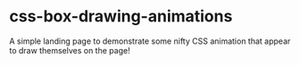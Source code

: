 # css-box-drawing-animations
A simple landing page to demonstrate some nifty CSS animation that appear to draw themselves on the page!
